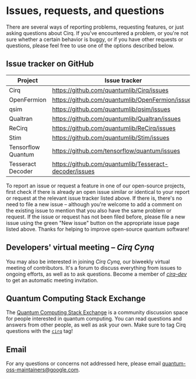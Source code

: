# Issues, requests, and questions

There are several ways of reporting problems, requesting features, or just asking questions about
Cirq. If you've encountered a problem, or you're not sure whether a certain behavior is buggy,
or if you have other requests or questions, please feel free to use one of the options described
below.

## Issue tracker on GitHub

| Project | Issue tracker |
|---------|--------------------|
| Cirq | https://github.com/quantumlib/Cirq/issues |
| OpenFermion | https://github.com/quantumlib/OpenFermion/issues |
| qsim | https://github.com/quantumlib/qsim/issues |
| Qualtran | https://github.com/quantumlib/Qualtran/issues |
| ReCirq | https://github.com/quantumlib/ReCirq/issues |
| Stim | https://github.com/quantumlib/Stim/issues |
| Tensorflow Quantum | https://github.com/tensorflow/quantum/issues |
| Tesseract Decoder | https://github.com/quantumlib/Tesseract-decoder/issues |

To report an issue or request a feature in one of our open-source projects,
first check if there is already an open issue similar or identical to your report or
request at the relevant issue tracker listed above. If there is, there's no need to
file a new issue – although you're welcome to add a comment on the existing issue
to mention that you also have the same problem or request. If the issue or request
has not been filed before, please file a new issue using the green "New issue" button
on the appropriate issue page listed above. Thanks for helping to improve
open-source quantum software!

## Developers' virtual meeting – _Cirq Cynq_

You may also be interested in joining _Cirq Cynq_, our biweekly
virtual meeting of contributors. It's a forum to discuss everything from issues
to ongoing efforts, as well as to ask questions. Become a member of
[_cirq-dev_](https://groups.google.com/forum/#!forum/cirq-dev) to get an
automatic meeting invitation.

## Quantum Computing Stack Exchange

The [Quantum Computing Stack Exchange](https://quantumcomputing.stackexchange.com/) is a community
discussion space for people interested in quantum computing. You can read questions and answers
from other people, as well as ask your own. Make sure to tag Cirq questions with the
[`cirq`](https://quantumcomputing.stackexchange.com/questions/tagged/cirq) tag!

## Email

For any questions or concerns not addressed here, please email
[quantum-oss-maintainers@google.com](mailto:quantum-oss-maintainers@google.com).
